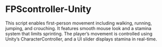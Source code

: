 # FPScontroller-Unity
This script enables first-person movement including walking, running, jumping, and crouching. It features smooth mouse look and a stamina system that limits sprinting. The player’s movement is controlled using Unity’s CharacterController, and a UI slider displays stamina in real-time.
